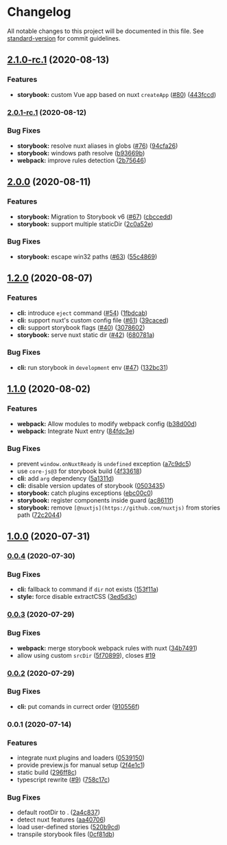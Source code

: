 # Changelog

All notable changes to this project will be documented in this file. See [standard-version](https://github.com/conventional-changelog/standard-version) for commit guidelines.

## [2.1.0-rc.1](https://github.com/nuxt-community/storybook/compare/v2.0.1-rc.1...v2.1.0-rc.1) (2020-08-13)


### Features

* **storybook:** custom Vue app based on nuxt `createApp` ([#80](https://github.com/nuxt-community/storybook/issues/80)) ([443fccd](https://github.com/nuxt-community/storybook/commit/443fccdba32a620b644393eb0a9ff3d6d1b69541))

### [2.0.1-rc.1](https://github.com/nuxt-community/storybook/compare/v2.0.0...v2.0.1-rc.1) (2020-08-12)


### Bug Fixes

* **storybook:** resolve nuxt aliases in globs ([#76](https://github.com/nuxt-community/storybook/issues/76)) ([94cfa26](https://github.com/nuxt-community/storybook/commit/94cfa266fe65b820f41601cb14249c84b656f34d))
* **storybook:** windows path resolve ([b93669b](https://github.com/nuxt-community/storybook/commit/b93669be4eb5b9c33508dcedf3773c4cc4adcefa))
* **webpack:** improve rules detection ([2b75646](https://github.com/nuxt-community/storybook/commit/2b756465e3dd7f79bfd8821da562e6ac8fc45a9a))

## [2.0.0](https://github.com/nuxt-community/storybook/compare/v1.2.0...v2.0.0) (2020-08-11)


### Features

* **storybook:** Migration to Storybook v6 ([#67](https://github.com/nuxt-community/storybook/issues/67)) ([cbccedd](https://github.com/nuxt-community/storybook/commit/cbcceddf92920908e0650fc2ac27768189f35d32))
* **storybook:** support multiple staticDir ([2c0a52e](https://github.com/nuxt-community/storybook/commit/2c0a52e40f23a55293c17b41c054b8ccc5891fb8))


### Bug Fixes

* **storybook:** escape win32 paths ([#63](https://github.com/nuxt-community/storybook/issues/63)) ([55c4869](https://github.com/nuxt-community/storybook/commit/55c4869fe6ec49927a6766fb06f24ffddc11a2ad))

## [1.2.0](https://github.com/nuxt-community/storybook/compare/v1.1.0...v1.2.0) (2020-08-07)


### Features

* **cli:** introduce `eject` command ([#54](https://github.com/nuxt-community/storybook/issues/54)) ([1fbdcab](https://github.com/nuxt-community/storybook/commit/1fbdcab9cfb66ced16cfd7c17ea61a8a9c61412a))
* **cli:** support nuxt's custom config file ([#61](https://github.com/nuxt-community/storybook/issues/61)) ([39caced](https://github.com/nuxt-community/storybook/commit/39cacedaaf78477ec6b120e22e3c34f77fa2f3fb))
* **cli:** support storybook flags ([#40](https://github.com/nuxt-community/storybook/issues/40)) ([3078602](https://github.com/nuxt-community/storybook/commit/307860246b476a082ddb80500985da0c3405b795))
* **storybook:** serve nuxt static dir ([#42](https://github.com/nuxt-community/storybook/issues/42)) ([680781a](https://github.com/nuxt-community/storybook/commit/680781a8eb46712a857c8db76e3653715fa5a7c8))


### Bug Fixes

* **cli:** run storybook in `development` env ([#47](https://github.com/nuxt-community/storybook/issues/47)) ([132bc31](https://github.com/nuxt-community/storybook/commit/132bc317024f5932804bb82a8fa8dde3ff3f8a1b))

## [1.1.0](https://github.com/nuxt-community/storybook/compare/v1.0.0...v1.1.0) (2020-08-02)


### Features

* **webpack:** Allow modules to modify webpack config ([b38d00d](https://github.com/nuxt-community/storybook/commit/b38d00de2cf4b5afc8166b8cfd455d5fe44a8f7e))
* **webpack:** Integrate Nuxt entry ([84fdc3e](https://github.com/nuxt-community/storybook/commit/84fdc3ed39e12bf3c237c9c174eca7c82a5b55db))


### Bug Fixes

* prevent `window.onNuxtReady` is `undefined` exception ([a7c9dc5](https://github.com/nuxt-community/storybook/commit/a7c9dc5fa04c48b4adf9d58514801ac0195acb5f))
* use `core-js@3` for storybook build ([4f33618](https://github.com/nuxt-community/storybook/commit/4f336181cda83e8a417c548220a9cb0f6fba732d))
* **cli:** add `arg` dependency ([5a1311d](https://github.com/nuxt-community/storybook/commit/5a1311d3ed74a5ce24e10e7f06bc88dc95f6bb2f))
* **cli:** disable version updates of storybook ([0503435](https://github.com/nuxt-community/storybook/commit/05034350c745f824dbb25d34181171ef8e7d0d48))
* **storybook:** catch plugins exceptions ([ebc00c0](https://github.com/nuxt-community/storybook/commit/ebc00c02b63f62719779722773605bb615b9d5bc))
* **storybook:** register components inside guard ([ac8611f](https://github.com/nuxt-community/storybook/commit/ac8611f2c2b8c87313ff31071aab7b6b0982525a))
* **storybook:** remove `[@nuxtjs](https://github.com/nuxtjs)` from stories path ([72c2044](https://github.com/nuxt-community/storybook/commit/72c204434ec9da2792ef172770fc7d76c72c9d9c))

## [1.0.0](https://github.com/nuxt-community/storybook/compare/v0.0.4...v1.0.0) (2020-07-31)

### [0.0.4](https://github.com/nuxt-community/storybook/compare/v0.0.3...v0.0.4) (2020-07-30)


### Bug Fixes

* **cli:** fallback to command if `dir` not exists ([153f11a](https://github.com/nuxt-community/storybook/commit/153f11acf7366158a83ff14a3e78219f2634d03b))
* **style:** force disable extractCSS ([3ed5d3c](https://github.com/nuxt-community/storybook/commit/3ed5d3c2938c75d2ed8286577ba532f7aab1cd4a))

### [0.0.3](https://github.com/nuxt-community/storybook/compare/v0.0.2...v0.0.3) (2020-07-29)


### Bug Fixes

* **webpack:** merge storybook webpack rules with nuxt ([34b7491](https://github.com/nuxt-community/storybook/commit/34b7491db50fa37b28a8a625ceea6c8ffd72fa56))
* allow using custom `srcDir` ([5f70899](https://github.com/nuxt-community/storybook/commit/5f70899a89e3c5bd03e2559eb03ddb6ea383ce25)), closes [#19](https://github.com/nuxt-community/storybook/issues/19)

### [0.0.2](https://github.com/nuxt-community/storybook/compare/v0.0.1...v0.0.2) (2020-07-29)


### Bug Fixes

* **cli:** put comands in currect order ([910556f](https://github.com/nuxt-community/storybook/commit/910556f1a1b83084a4960de5a062fe5f9045432f))

### 0.0.1 (2020-07-14)


### Features

* integrate nuxt plugins and loaders ([0539150](https://github.com/nuxt-community/nuxt/commit/0539150f21e82970dda7b409d649c59366016227))
* provide preview.js for manual setup ([2f4e1c1](https://github.com/nuxt-community/nuxt/commit/2f4e1c1f83f9dbd5e4e2179d72c776c0d511d483))
* static build ([296ff8c](https://github.com/nuxt-community/nuxt/commit/296ff8c9c0027f070b8b4e57cbbf0424b1eab157))
* typescript rewrite ([#9](https://github.com/nuxt-community/nuxt/issues/9)) ([758c17c](https://github.com/nuxt-community/nuxt/commit/758c17c5d3a68a547b5a4011da3eaba920ce19d0))


### Bug Fixes

* default rootDir to . ([2a4c837](https://github.com/nuxt-community/nuxt/commit/2a4c837303844ed965652fb9ee399e7d4f3ac792))
* detect nuxt features ([aa40706](https://github.com/nuxt-community/nuxt/commit/aa407062be7901497cc4f7ad377ea69b0141fb8b))
* load user-defined stories ([520b9cd](https://github.com/nuxt-community/nuxt/commit/520b9cd61d50010d88613c8a93a03fd3d86f0966))
* transpile storybook files ([0cf81db](https://github.com/nuxt-community/nuxt/commit/0cf81db3f40570867d2a4c6d326a9649bddfe0f0))
